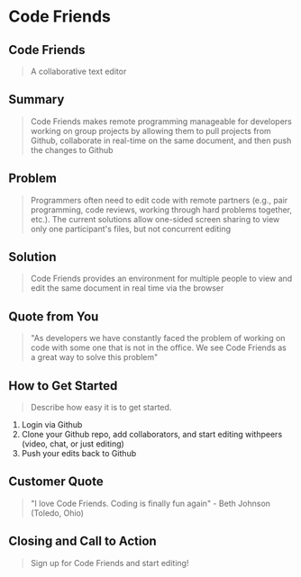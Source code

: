 # Code Friends #

<!-- 
> This material was originally posted [here](http://www.quora.com/What-is-Amazons-approach-to-product-development-and-product-management). It is reproduced here for posterities sake.

There is an approach called "working backwards" that is widely used at Amazon. They work backwards from the customer, rather than starting with an idea for a product and trying to bolt customers onto it. While working backwards can be applied to any specific product decision, using this approach is especially important when developing new products or features.

For new initiatives a product manager typically starts by writing an internal press release announcing the finished product. The target audience for the press release is the new/updated product's customers, which can be retail customers or internal users of a tool or technology. Internal press releases are centered around the customer problem, how current solutions (internal or external) fail, and how the new product will blow away existing solutions.

If the benefits listed don't sound very interesting or exciting to customers, then perhaps they're not (and shouldn't be built). Instead, the product manager should keep iterating on the press release until they've come up with benefits that actually sound like benefits. Iterating on a press release is a lot less expensive than iterating on the product itself (and quicker!).

If the press release is more than a page and a half, it is probably too long. Keep it simple. 3-4 sentences for most paragraphs. Cut out the fat. Don't make it into a spec. You can accompany the press release with a FAQ that answers all of the other business or execution questions so the press release can stay focused on what the customer gets. My rule of thumb is that if the press release is hard to write, then the product is probably going to suck. Keep working at it until the outline for each paragraph flows. 

Oh, and I also like to write press-releases in what I call "Oprah-speak" for mainstream consumer products. Imagine you're sitting on Oprah's couch and have just explained the product to her, and then you listen as she explains it to her audience. That's "Oprah-speak", not "Geek-speak".

Once the project moves into development, the press release can be used as a touchstone; a guiding light. The product team can ask themselves, "Are we building what is in the press release?" If they find they're spending time building things that aren't in the press release (overbuilding), they need to ask themselves why. This keeps product development focused on achieving the customer benefits and not building extraneous stuff that takes longer to build, takes resources to maintain, and doesn't provide real customer benefit (at least not enough to warrant inclusion in the press release).
 -->
 
## Code Friends ##
  
  > A collaborative text editor 

## Summary ##
  > Code Friends makes remote programming manageable for developers working on group projects by allowing them to pull projects from Github, collaborate in real-time on the same document, and then push the changes to Github 
  
## Problem ##
  > Programmers often need to edit code with remote partners (e.g., pair programming, code reviews, working through hard problems together, etc.). The current solutions allow one-sided screen sharing to view only one participant's files, but not concurrent editing

## Solution ##
  > Code Friends provides an environment for multiple people to view and edit the same document in real time via the browser

## Quote from You ##
  > "As developers we have constantly faced the problem of working on code with some one that is not in the office. We see Code Friends as a great way to solve this problem"

## How to Get Started ##
  > Describe how easy it is to get started.
  1. Login via Github
  1. Clone your Github repo, add collaborators, and start editing withpeers (video, chat, or just editing)
  1. Push your edits back to Github

## Customer Quote ##
  > "I love Code Friends. Coding is finally fun again"
                                          - Beth Johnson (Toledo, Ohio)
  

## Closing and Call to Action ##
  > Sign up for Code Friends and start editing!

